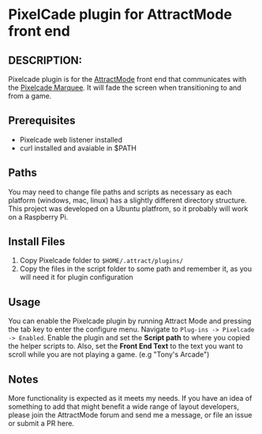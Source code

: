 # PixelCade plugin for AttractMode front end

## DESCRIPTION:

Pixelcade plugin is for the [AttractMode](http://attractmode.org) front end that communicates with the [Pixelcade Marquee](http://pixelcade.org). It will fade the screen when transitioning to and from a game.


## Prerequisites
* Pixelcade web listener installed
* curl installed and avaiable in $PATH

## Paths

You may need to change file paths and scripts as necessary as each platform (windows, mac, linux) has a slightly different directory structure.
This project was developed on a Ubuntu platfrom, so it probably will work on a Raspberry Pi.

## Install Files

1. Copy Pixelcade folder to `$HOME/.attract/plugins/`
2. Copy the files in the script folder to some path and remember it, as you will need it for plugin configuration

## Usage

You can enable the Pixelcade plugin by running Attract Mode and pressing the tab key to enter the configure menu. Navigate to `Plug-ins -> Pixelcade -> Enabled`. Enable the plugin and set the **Script path** to where you copied the helper scripts to. Also, set the **Front End Text** to the text you want to scroll while you are not playing a game. (e.g "Tony's Arcade")

## Notes

More functionality is expected as it meets my needs. If you have an idea of something to add that might benefit a wide range of layout developers, please join the AttractMode forum and send me a message, or file an issue or submit a PR here.
